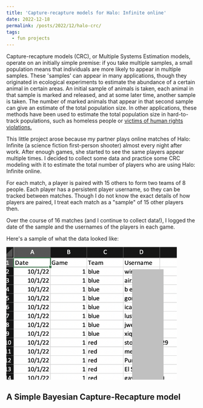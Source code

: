 ```yaml
---
title: 'Capture-recapture models for Halo: Infinite online'
date: 2022-12-18
permalink: /posts/2022/12/halo-crc/
tags:
  - fun projects
---
```


Capture-recapture models (CRC), or Multiple Systems Estimation models, operate on an initially simple premise: if you take multiple samples, a small population means that individuals are more likely to appear in multiple samples. These 'samples' can appear in many applications, though they originated in ecological experiments to estimate the abundance of a certain animal in certain areas. An initial sample of animals is taken, each animal in that sample is marked and released, and at some later time, another sample is taken. The number of marked animals that appear in that second sample can give an estimate of the total population size. In other applications, these methods have been used to estimate the total population size in hard-to-track populations, such as homeless people or [victims of human rights violations.](https://hrdag.org/2013/03/11/mse-the-basics/) 

This little project arose because my partner plays online matches of Halo: Infinite (a science fiction first-person shooter) almost every night after work. After enough games, she started to see the same players appear multiple times. I decided to collect some data and practice some CRC modeling with it to estimate the total number of players who are using Halo: Infinite online.

For each match, a player is paired with 15 others to form two teams of 8 people. Each player has a persistent player username, so they can be tracked between matches. Though I do not know the exact details of how players are paired, I treat each match as a "sample" of 15 other players then.

Over the course of 16 matches (and I continue to collect data!), I logged the date of the sample and the usernames of the players in each game.

Here's a sample of what the data looked like:

<img src="https://raw.githubusercontent.com/hbwddl/hbwddl.github.io/master/images/Screen Shot 2022-12-18 at 4.54.36 PM.png" height="350" width="450">


A Simple Bayesian Capture-Recapture model
-----
